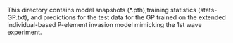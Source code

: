 This directory contains model snapshots (*.pth),training statistics (stats-GP.txt), and predictions for the test data for the GP trained on the extended individual-based P-element invasion model mimicking the 1st wave experiment.

